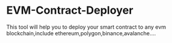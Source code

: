 # EVM-Contract-Deployer
This tool will help you to deploy your smart contract to any evm blockchain,include ethereum,polygon,binance,avalanche....
